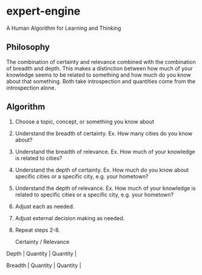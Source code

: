 # expert-engine
A Human Algorithm for Learning and Thinking

## Philosophy

The combination of certainty and relevance combined with the combination of breadth and depth. 
This makes a distinction between how much of your knowledge seems to be related to something and how much
do you know about that something. Both take introspection and quantities come from the introspection alone.

## Algorithm

1. Choose a topic, concept, or something you know about
2. Understand the breadth of certainty. Ex. How many cities do you know about?
3. Understand the breadth of relevance. Ex. How much of your knowledge is related to cities?
4. Understand the depth of certainty. Ex. How much do you know about specific cities or a specific city, e.g. your hometown?
5. Understand the depth of relevance. Ex. How much of your knowledge is related to specific cities or a specific city, e.g. your hometown?
6. Adjust each as needed.
7. Adjust external decision making as needed.
8. Repeat steps 2-8.

      Certainty     /    Relevance
      
Depth   |    Quantity   |    Quantity   |

Breadth  |    Quantity  |    Quantity   |
